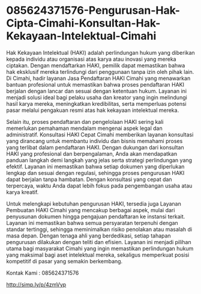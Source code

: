 # 085624371576-Pengurusan-Hak-Cipta-Cimahi-Konsultan-Hak-Kekayaan-Intelektual-Cimahi
Hak Kekayaan Intelektual (HAKI) adalah perlindungan hukum yang diberikan kepada individu atau organisasi atas karya atau inovasi yang mereka ciptakan. Dengan mendaftarkan HAKI, pemilik dapat memastikan bahwa hak eksklusif mereka terlindungi dari penggunaan tanpa izin oleh pihak lain. Di Cimahi, hadir layanan Jasa Pendaftaran HAKI Cimahi yang menawarkan bantuan profesional untuk memastikan bahwa proses pendaftaran HAKI berjalan dengan lancar dan sesuai dengan ketentuan hukum. Layanan ini menjadi solusi ideal bagi pelaku usaha dan kreator yang ingin melindungi hasil karya mereka, meningkatkan kredibilitas, serta memperluas potensi pasar melalui pengakuan resmi atas hak kekayaan intelektual mereka.

Selain itu, proses pendaftaran dan pengelolaan HAKI sering kali memerlukan pemahaman mendalam mengenai aspek legal dan administratif. Konsultasi HAKI Cepat Cimahi memberikan layanan konsultasi yang dirancang untuk membantu individu dan bisnis memahami proses yang terlibat dalam pendaftaran HAKI. Dengan dukungan dari konsultan HAKI yang profesional dan berpengalaman, Anda akan mendapatkan panduan langkah demi langkah yang jelas serta strategi perlindungan yang efektif. Layanan ini memastikan bahwa setiap dokumen yang diperlukan lengkap dan sesuai dengan regulasi, sehingga proses pengurusan HAKI dapat berjalan tanpa hambatan. Dengan konsultasi yang cepat dan terpercaya, waktu Anda dapat lebih fokus pada pengembangan usaha atau karya kreatif.

Untuk melengkapi kebutuhan pengurusan HAKI, tersedia juga Layanan Pembuatan HAKI Cimahi yang mencakup berbagai aspek, mulai dari penyusunan dokumen hingga pengajuan pendaftaran ke instansi terkait. Layanan ini memastikan bahwa semua persyaratan terpenuhi dengan standar tertinggi, sehingga meminimalkan risiko penolakan atau masalah di masa depan. Dengan tenaga ahli yang berdedikasi, setiap tahapan pengurusan dilakukan dengan teliti dan efisien. Layanan ini menjadi pilihan utama bagi masyarakat Cimahi yang ingin memastikan perlindungan hukum yang maksimal bagi aset intelektual mereka, sekaligus memperkuat posisi kompetitif di pasar yang semakin berkembang.

Kontak Kami : 085624371576

http://simp.ly/p/4zmVyp
